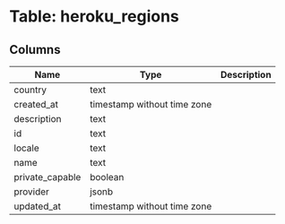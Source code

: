 
# Table: heroku_regions

## Columns
| Name        | Type           | Description  |
| ------------- | ------------- | -----  |
|country|text||
|created_at|timestamp without time zone||
|description|text||
|id|text||
|locale|text||
|name|text||
|private_capable|boolean||
|provider|jsonb||
|updated_at|timestamp without time zone||
